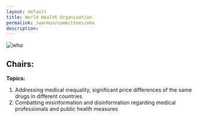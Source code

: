 ```yaml
---
layout: default
title: World Health Organisation
permalink: /warmun/committees/who
description:
---
```

![who](https://user-images.githubusercontent.com/55463665/138574210-5c08d2ad-7f04-48cd-b2fb-6ded24d1b04c.jpg)
## Chairs:
<b>Topics:</b>
  1. Addressing medical inequality, significant price differences of the same drugs in different countries
  2. Combatting misinformation and disinformation regarding medical professionals and public health measures

